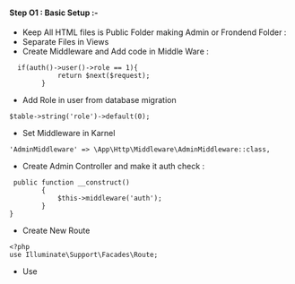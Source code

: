 #### Step O1 : Basic Setup :- 
- Keep All HTML files is Public Folder making Admin or Frondend Folder : 
- Separate Files in Views 
- Create Middleware and Add code in Middle Ware : 
```
  if(auth()->user()->role == 1){
            return $next($request);
        }
```
- Add Role in user from database migration
```
$table->string('role')->default(0);
```

- Set Middleware in Karnel 
```
'AdminMiddleware' => \App\Http\Middleware\AdminMiddleware::class,
```

- Create Admin Controller  and make it auth check :
```
 public function __construct()
        {
            $this->middleware('auth');
        }
}
```
- Create New Route 
```
<?php
use Illuminate\Support\Facades\Route;
```
- Use 




